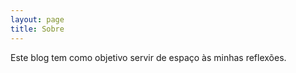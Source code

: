 ```yaml
---
layout: page
title: Sobre
---
```


Este blog tem como objetivo servir de espaço às minhas reflexões.

